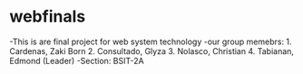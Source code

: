 # webfinals
-This is are final project for web system technology
-our group memebrs: 
                    1. Cardenas, Zaki Born
                    2. Consultado, Glyza
                    3. Nolasco, Christian
                    4. Tabianan, Edmond (Leader)
-Section: BSIT-2A
